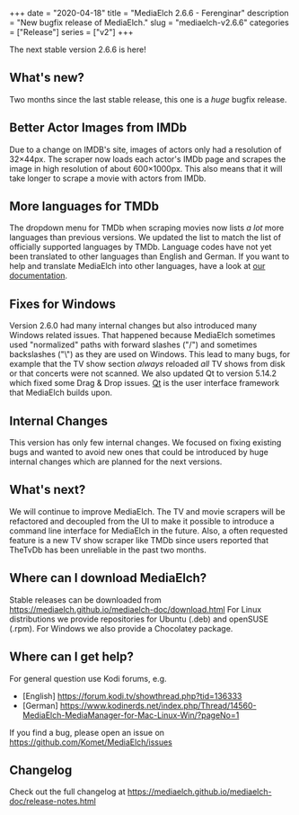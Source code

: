 +++
date = "2020-04-18"
title = "MediaElch 2.6.6 - Ferenginar"
description = "New bugfix release of MediaElch."
slug = "mediaelch-v2.6.6"
categories = ["Release"]
series = ["v2"]
+++

The next stable version 2.6.6 is here!

## What's new?
Two months since the last stable release, this one is a *huge* bugfix release.

## Better Actor Images from IMDb
Due to a change on IMDB's site, images of actors only had a resolution of 32×44px.
The scraper now loads each actor's IMDb page and scrapes the image in high
resolution of about 600×1000px. This also means that it will take longer to
scrape a movie with actors from IMDb.

## More languages for TMDb
The dropdown menu for TMDb when scraping movies now lists *a lot* more languages
than previous versions. We updated the list to match the list of officially
supported languages by TMDb.
Language codes have not yet been translated to other languages than English
and German. If you want to help and translate MediaElch into other languages,
have a look at [our documentation][transifex].

## Fixes for Windows
Version 2.6.0 had many internal changes but also introduced many Windows related
issues. That happened because MediaElch sometimes used "normalized" paths with
forward slashes ("/") and sometimes backslashes ("\\") as they are used on Windows.
This lead to many bugs, for example that the TV show section *always* reloaded
*all* TV shows from disk or that concerts were not scanned. We also updated Qt
to version 5.14.2 which fixed some Drag & Drop issues. [Qt][Qt] is the user
interface framework that MediaElch builds upon.

## Internal Changes
This version has only few internal changes. We focused on fixing existing bugs
and wanted to avoid new ones that could be introduced by huge internal changes
which are planned for the next versions.

## What's next?
We will continue to improve MediaElch. The TV and movie scrapers will be refactored
and decoupled from the UI to make it possible to introduce a command line interface
for MediaElch in the future. Also, a often requested feature is a new TV show
scraper like TMDb since users reported that TheTvDb has been unreliable in the
past two months.

## Where can I download MediaElch?
Stable releases can be downloaded from <https://mediaelch.github.io/mediaelch-doc/download.html>
For Linux distributions we provide repositories for Ubuntu (.deb) and openSUSE (.rpm).
For Windows we also provide a Chocolatey package.

## Where can I get help?
For general question use Kodi forums, e.g.

  - [English] https://forum.kodi.tv/showthread.php?tid=136333
  - [German] https://www.kodinerds.net/index.php/Thread/14560-MediaElch-MediaManager-for-Mac-Linux-Win/?pageNo=1

If you find a bug, please open an issue on https://github.com/Komet/MediaElch/issues

## Changelog
Check out the full changelog at https://mediaelch.github.io/mediaelch-doc/release-notes.html

[Qt]: https://www.qt.io/
[transifex]: https://mediaelch.github.io/mediaelch-doc/contributing/translations.html

